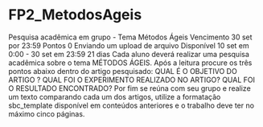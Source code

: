 # FP2_MetodosAgeis
Pesquisa acadêmica em grupo - Tema Métodos Ágeis Vencimento 30 set por 23:59 Pontos 0 Enviando um upload de arquivo Disponível 10 set em 0:00 - 30 set em 23:59 21 dias Cada aluno deverá realizar uma pesquisa acadêmica sobre o tema MÉTODOS ÁGEIS.  Após a leitura procure os três pontos abaixo dentro do artigo pesquisado:  QUAL É O OBJETIVO DO ARTIGO ?  QUAL FOI O EXPERIMENTO REALIZADO NO ARTIGO?  QUAL FOI O RESULTADO ENCONTRADO?  Por fim se reúna com seu grupo e realize um texto comparando cada um dos artigos, utilize a formatação sbc_template disponível em conteúdos anteriores e o trabalho deve ter no máximo cinco páginas.
